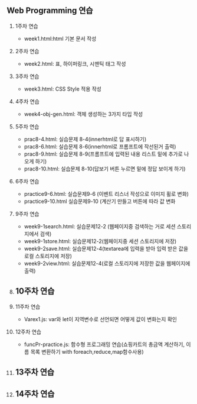 ## Web Programming 연습

1. 1주차 연습
   - week1.html:html 기본 문서 작성

2. 2주차 연습
     - week2.html: 표, 하이퍼링크, 시맨틱 태그 작성
   
3. 3주차 연습
   - week3.html: CSS Style 적용 작성
   
4. 4주차 연습
   - week4-obj-gen.html: 객체 생성하는 3가지 타입 작성

5. 5주차 연습
   - prac8-4.html: 실습문제 8-4(innerhtml로 답 표시하기)
   - prac8-6.html: 실습문제 8-6(innerhtml로 프롬프트에 작선된거 출력)
   - prac8-9.html: 실습문제 8-9(프롬프트에 입력된 내용 리스트 밑에 추가로 나오게 하기)
   - prac8-10.html: 실습문제 8-10(답보기 버튼 누르면 밑에 정답 보이게 하기)
6. 6주차 연습
   - practice9-6.html: 실습문제9-6 (이벤트 리스너 작성으로 이미지 휠로 변화)
   - practice9-10.html 실습문제9-10 (계산기 만들고 버튼에 따라 값 변화

7. 9주차 연습
   - week9-1search.html: 실습문제12-2 (웹페이지중 검색하는 거로 세션 스토리지에서 검색)
   - week9-1store.html: 실습문제12-2(웹페이지중 세션 스토리지에 저장)
   - week9-2save.html: 실습문제12-4(textarea에 입력을 받아 입력 받은 값을 로컬 스토리지에 저장)
   - week9-2view.html: 실습문제12-4(로컬 스토리지에 저장한 값을 웹페이지에 출력)
8.  10주차 연습
      -
9.  11주차 연습
      - Varex1.js: var와 let이 지역변수로 선언되면 어떻게 값이 변화는지 확인
10.  12주차 연습
      - funcPr-practice.js: 함수형 프로그래밍 연습(쇼핑카트의 총금액 계산하기, 이름 목록 변환하기 with foreach,reduce,map함수사용)
11.  13주차 연습
      -
12.  14주차 연습
       -
